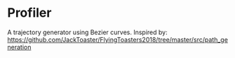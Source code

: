 # Profiler
A trajectory generator using Bezier curves. Inspired by: https://github.com/JackToaster/FlyingToasters2018/tree/master/src/path_generation
